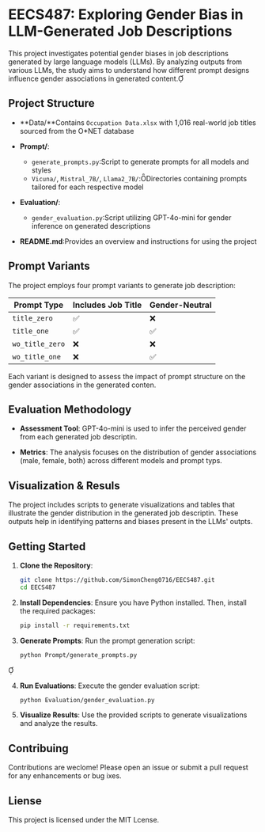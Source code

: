 # EECS487: Exploring Gender Bias in LLM-Generated Job Descriptions

This project investigates potential gender biases in job descriptions generated by large language models (LLMs). By analyzing outputs from various LLMs, the study aims to understand how different prompt designs influence gender associations in generated content.

## Project Structure

- **Data/**Contains `Occupation Data.xlsx` with 1,016 real-world job titles sourced from the O*NET database

- **Prompt/**:
  - `generate_prompts.py`:Script to generate prompts for all models and styles
  - `Vicuna/`, `Mistral_7B/`, `Llama2_7B/`:Directories containing prompts tailored for each respective model

- **Evaluation/**:
  - `gender_evaluation.py`:Script utilizing GPT-4o-mini for gender inference on generated descriptions

- **README.md**:Provides an overview and instructions for using the project

## Prompt Variants
The project employs four prompt variants to generate job description:

| Prompt Type    | Includes Job Title | Gender-Neutral |
|----------------|--------------------|----------------|
| `title_zero`   | ✅                 | ❌             |
| `title_one`    | ✅                 | ✅             |
| `wo_title_zero`| ❌                 | ❌             |
| `wo_title_one` | ❌                 | ✅             |
Each variant is designed to assess the impact of prompt structure on the gender associations in the generated conten.

## Evaluation Methodology

- **Assessment Tool**: GPT-4o-mini is used to infer the perceived gender from each generated job descriptin.

- **Metrics**: The analysis focuses on the distribution of gender associations (male, female, both) across different models and prompt typs.

## Visualization & Resuls

The project includes scripts to generate visualizations and tables that illustrate the gender distribution in the generated job descriptin. These outputs help in identifying patterns and biases present in the LLMs' outpts.

## Getting Started

1. **Clone the Repository**:
   ```bash
   git clone https://github.com/SimonCheng0716/EECS487.git
   cd EECS487
   ```

2. **Install Dependencies**:
   Ensure you have Python installed. Then, install the required packages:
   ```bash
   pip install -r requirements.txt
   ```

3. **Generate Prompts**:
   Run the prompt generation script:
   ```bash
   python Prompt/generate_prompts.py
   ```


4. **Run Evaluations**:
   Execute the gender evaluation script:
   ```bash
   python Evaluation/gender_evaluation.py
   ```

5. **Visualize Results**:
   Use the provided scripts to generate visualizations and analyze the results.

## Contribuing

Contributions are weclome! Please open an issue or submit a pull request for any enhancements or bug ixes.

## Liense

This project is licensed under the MIT Lcense.

